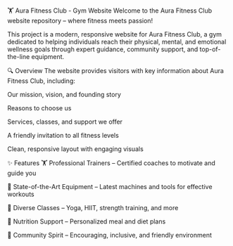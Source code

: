 🏋️ Aura Fitness Club - Gym Website
Welcome to the Aura Fitness Club website repository – where fitness meets passion!

This project is a modern, responsive website for Aura Fitness Club, a gym dedicated to helping individuals reach their physical, mental, and emotional wellness goals through expert guidance, community support, and top-of-the-line equipment.

🔍 Overview
The website provides visitors with key information about Aura Fitness Club, including:

Our mission, vision, and founding story

Reasons to choose us

Services, classes, and support we offer

A friendly invitation to all fitness levels

Clean, responsive layout with engaging visuals

✨ Features
🏋️ Professional Trainers – Certified coaches to motivate and guide you

💪 State-of-the-Art Equipment – Latest machines and tools for effective workouts

🧘 Diverse Classes – Yoga, HIIT, strength training, and more

🥗 Nutrition Support – Personalized meal and diet plans

🤝 Community Spirit – Encouraging, inclusive, and friendly environment
